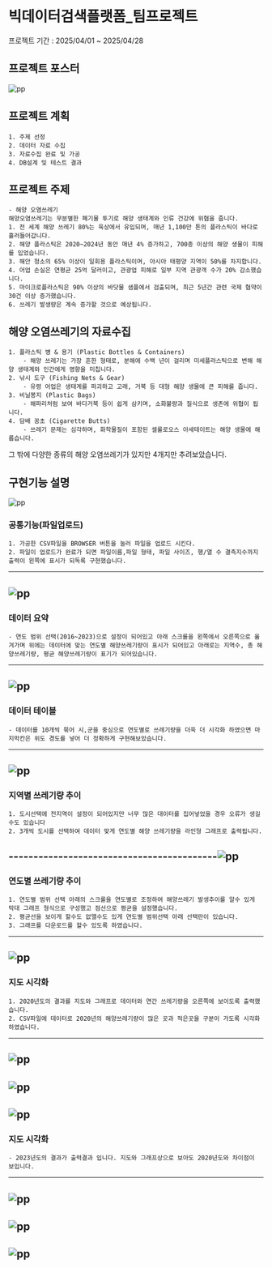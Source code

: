 # 빅데이터검색플랫폼_팀프로젝트

프로젝트 기간 : 2025/04/01 ~ 2025/04/28



## 프로젝트 포스터
![pp](./2차%20빅데이터검색플랫폼_해양쓰레기/2nd%20Big%20Data%20Search%20Platform_Marine%20WasteimagesMarine%20Pollution%20Waste%20Poster.jpg)
## 프로젝트 계획
    1. 주제 선정
    2. 데이터 자료 수집
    3. 자료수집 완료 및 가공
    4. DB설계 및 테스트 결과

## 프로젝트 주제
    - 해양 오염쓰레기
    해양오염쓰레기는 무분별한 폐기물 투기로 해양 생태계와 인류 건강에 위협을 줍니다.
    1. 전 세계 해양 쓰레기 80%는 육상에서 유입되며, 매년 1,100만 톤의 플라스틱이 바다로 흘러들어갑니다.
    2. 해양 플라스틱은 2020~2024년 동안 매년 4% 증가하고, 700종 이상의 해양 생물이 피해를 입었습니다.
    3. 해안 청소의 65% 이상이 일회용 플라스틱이며, 아시아 태평양 지역이 50%를 차지합니다.
    4. 어업 손실은 연평균 25억 달러이고, 관광업 피해로 일부 지역 관광객 수가 20% 감소했습니다.
    5. 마이크로플라스틱은 90% 이상의 바닷물 샘플에서 검출되며, 최근 5년간 관련 국제 협약이 30건 이상 증가했습니다.
    6. 쓰레기 발생량은 계속 증가할 것으로 예상됩니다.
## 해양 오염쓰레기의 자료수집
    1. 플라스틱 병 & 용기 (Plastic Bottles & Containers)
        - 해양 쓰레기는 가장 흔한 형태로, 분해에 수백 년이 걸리며 미세플라스틱으로 변해 해양 생태계와 인간에게 영향을 미칩니다.
    2. 낚시 도구 (Fishing Nets & Gear)
        - 유령 어업은 생태계를 파괴하고 고래, 거북 등 대형 해양 생물에 큰 피해를 줍니다.
    3. 비닐봉지 (Plastic Bags)
        - 해파리처럼 보여 바다거북 등이 쉽게 삼키며, 소화불량과 질식으로 생존에 위협이 됩니다.
    4. 담배 꽁초 (Cigarette Butts)
        - 쓰레기 문제는 심각하며, 화학물질이 포함된 셀룰로오스 아세테이트는 해양 생물에 해롭습니다.
그 밖에 다양한 종류의 해양 오염쓰레기가 있지만 4개지만 추려보았습니다.
## 구현기능 설명
![pp](./2차%20빅데이터검색플랫폼_해양쓰레기/images/1.jpg)
### 공통기능(파일업로드)
    1. 가공한 CSV파일을 BROWSER 버튼을 눌러 파일을 업로드 시킨다.
    2. 파일이 업로드가 완료가 되면 파일이름,파일 형태, 파일 사이즈, 행/열 수 결측지수까지 출력이 왼쪽에 표시가 되독록 구현했습니다.
------------------------------------------
![pp](./2차%20빅데이터검색플랫폼_해양쓰레기/images/2.jpg)
------------------------------------------
### 데이터 요약
    - 연도 범위 선택(2016~2023)으로 설정이 되어있고 아래 스크롤을 왼쪽에서 오른쪽으로 옮겨가며 위에는 데이터에 맞는 연도별 해양쓰레기량이 표시가 되어있고 아래로는 지역수, 총 해양쓰레기량, 평균 해양쓰레기량이 표기가 되어있습니다.
------------------------------------------
![pp](./2차%20빅데이터검색플랫폼_해양쓰레기/images/3.jpg)
------------------------------------------
### 데이터 테이블
    - 데이터를 10개씩 묶어 시,군을 중심으로 연도별로 쓰레기량을 더욱 더 시각화 하였으면 마지막칸은 위도 경도를 넣어 더 정확하게 구현해보았습니다. 
------------------------------------------
![pp](./2차%20빅데이터검색플랫폼_해양쓰레기/images/4.jpg)
------------------------------------------
### 지역별 쓰레기량 추이
    1. 도시선택에 전지역이 설정이 되어있지만 너무 많은 대이터를 집어넣었을 경우 오류가 생길 수도 있습니다
    2. 3개씩 도시를 선택하여 데이터 맞게 연도별 해양 쓰레기량을 라인형 그래프로 출력됩니다.
------------------------------------------![pp](./2차%20빅데이터검색플랫폼_해양쓰레기/images/5.jpg) 
------------------------------------------
### 연도별 쓰레기량 추이
    1. 연도별 범위 선택 아래의 스크롤을 연도별로 조정하여 해양쓰레기 발생추이를 알수 있게 막대 그래프 형식으로 구성했고 점선으로 평균을 설정했습니다.
    2. 평균선을 보이게 할수도 없앨수도 있게 연도별 범위선택 아래 선택란이 있습니다.
    3. 그래프를 다운로드를 할수 있도록 하였습니다.
------------------------------------------
![pp](./2차%20빅데이터검색플랫폼_해양쓰레기/images/6.jpg)
------------------------------------------
### 지도 시각화
    1. 2020년도의 결과를 지도와 그래프로 데이터와 연간 쓰레기량을 오른쪽에 보이도록 출력했습니다.
    2. CSV파일에 데이터로 2020년의 해양쓰레기량이 많은 곳과 적은곳을 구분이 가도록 시각화 하였습니다.
------------------------------------------
![pp](./2차%20빅데이터검색플랫폼_해양쓰레기/images/7-1.jpg)
-----------------------------------------
![pp](./2차%20빅데이터검색플랫폼_해양쓰레기/images/7-2.jpg)
-----------------------------------------
![pp](./2차%20빅데이터검색플랫폼_해양쓰레기/images/7.jpg)
------------------------------------------
### 지도 시각화
    - 2023년도의 결과가 출력결과 입니다. 지도와 그래프상으로 보아도 2020년도와 차이점이 보입니다.
------------------------------------------
![pp](./2차%20빅데이터검색플랫폼_해양쓰레기/images/8-1.jpg)
-----------------------------------------
![pp](./2차%20빅데이터검색플랫폼_해양쓰레기/images/8-2.jpg)
-----------------------------------------
![pp](./2차%20빅데이터검색플랫폼_해양쓰레기/images/8.jpg)
-----------------------------------------

